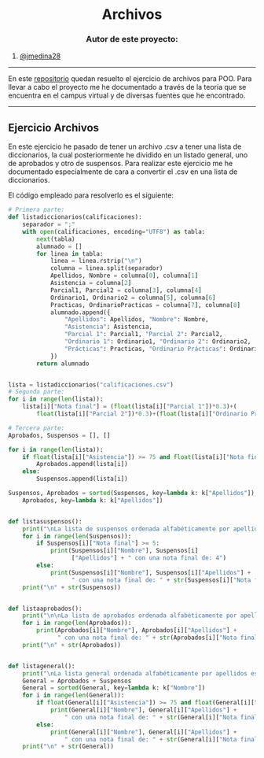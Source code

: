 <h1 align="center">Archivos</h1>

<h3 align="center">Autor de este proyecto:</h3>

1. [@jmedina28](https://github.com/jmedina28)
---
En este [repositorio](https://github.com/jmedina28/ArchivosPOO) quedan resuelto el ejercicio de archivos para POO. Para llevar a cabo el proyecto me he documentado a través de la teoría que se encuentra en el campus virtual y de diversas fuentes que he encontrado.
***
## Ejercicio Archivos

En este ejercicio he pasado de tener un archivo .csv a tener una lista de diccionarios, la cual posteriormente he dividido en un listado general, uno de aprobados y otro de suspensos. Para realizar este ejercicio me he documentado especialmente de cara a convertir el .csv en una lista de diccionarios.

El código empleado para resolverlo es el siguiente: 

```python
# Primera parte:
def listadiccionarios(calificaciones):
    separador = ";"
    with open(calificaciones, encoding="UTF8") as tabla:
        next(tabla)
        alumnado = []
        for linea in tabla:
            linea = linea.rstrip("\n")
            columna = linea.split(separador)
            Apellidos, Nombre = columna[0], columna[1]
            Asistencia = columna[2]
            Parcial1, Parcial2 = columna[3], columna[4]
            Ordinario1, Ordinario2 = columna[5], columna[6]
            Practicas, OrdinarioPracticas = columna[7], columna[8]
            alumnado.append({
                "Apellidos": Apellidos, "Nombre": Nombre,
                "Asistencia": Asistencia,
                "Parcial 1": Parcial1, "Parcial 2": Parcial2,
                "Ordinario 1": Ordinario1, "Ordinario 2": Ordinario2,
                "Prácticas": Practicas, "Ordinario Prácticas": OrdinarioPracticas,
            })
        return alumnado


lista = listadiccionarios("calificaciones.csv")
# Segunda parte:
for i in range(len(lista)):
    lista[i]["Nota final"] = (float(lista[i]["Parcial 1"])*0.3)+(
        float(lista[i]["Parcial 2"])*0.3)+(float(lista[i]["Ordinario Prácticas"])*0.4)

# Tercera parte:
Aprobados, Suspensos = [], []

for i in range(len(lista)):
    if float(lista[i]["Asistencia"]) >= 75 and float(lista[i]["Nota final"]) >= 5 and float(lista[i]["Parcial 1"]) >= 4 and float(lista[i]["Parcial 2"]) >= 4:
        Aprobados.append(lista[i])
    else:
        Suspensos.append(lista[i])

Suspensos, Aprobados = sorted(Suspensos, key=lambda k: k["Apellidos"]), sorted(
    Aprobados, key=lambda k: k["Apellidos"])


def listasuspensos():
    print("\nLa lista de suspensos ordenada alfabéticamente por apellidos es la siguiente:\n ")
    for i in range(len(Suspensos)):
        if Suspensos[i]["Nota final"] >= 5:
            print(Suspensos[i]["Nombre"], Suspensos[i]
                  ["Apellidos"] + " con una nota final de: 4")
        else:
            print(Suspensos[i]["Nombre"], Suspensos[i]["Apellidos"] +
                  " con una nota final de: " + str(Suspensos[i]["Nota final"]))
    print("\n" + str(Suspensos))


def listaaprobados():
    print("\n\nLa lista de aprobados ordenada alfabéticamente por apellidos es la siguiente: \n")
    for i in range(len(Aprobados)):
        print(Aprobados[i]["Nombre"], Aprobados[i]["Apellidos"] +
              " con una nota final de: " + str(Aprobados[i]["Nota final"]))
    print("\n" + str(Aprobados))


def listageneral():
    print("\nLa lista general ordenada alfabéticamente por apellidos es la siguiente:\n ")
    General = Aprobados + Suspensos
    General = sorted(General, key=lambda k: k["Nombre"])
    for i in range(len(General)):
        if float(General[i]["Asistencia"]) >= 75 and float(General[i]["Nota final"]) >= 5 and float(General[i]["Parcial 1"]) >= 4 and float(General[i]["Parcial 2"]) >= 4:
            print(General[i]["Nombre"], General[i]["Apellidos"] +
                " con una nota final de: " + str(General[i]["Nota final"]) + " APROBADO")
        else:
            print(General[i]["Nombre"], General[i]["Apellidos"] +
                " con una nota final de: " + str(General[i]["Nota final"]) + " SUSPENSO")
    print("\n" + str(General))
```
